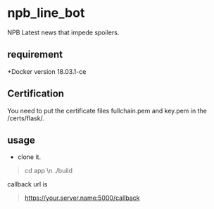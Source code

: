 # npb_line_bot


NPB Latest news that impede spoilers.

## requirement
+Docker version 18.03.1-ce

## Certification
You need to put the certificate files fullchain.pem and key.pem in the /certs/flask/.

## usage

+ clone it.
> cd app \n
> ./build

callback url is 
> https://your.server.name:5000/callback

